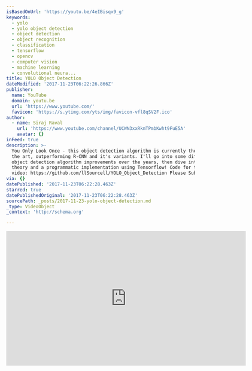 ```yaml
---
isBasedOnUrl: 'https://youtu.be/4eIBisqx9_g'
keywords:
  - yolo
  - yolo object detection
  - object detection
  - object recognition
  - classification
  - tensorflow
  - opencv
  - computer vision
  - machine learning
  - convolutional neura...
title: YOLO Object Detection
dateModified: '2017-11-23T06:22:26.866Z'
publisher:
  name: YouTube
  domain: youtu.be
  url: 'https://www.youtube.com/'
  favicon: 'https://s.ytimg.com/yts/img/favicon-vfl8qSV2F.ico'
author:
  - name: Siraj Raval
    url: 'https://www.youtube.com/channel/UCWN3xxRkmTPmbKwht9FuE5A'
    avatar: {}
inFeed: true
description: >-
  You Only Look Once - this object detection algorithm is currently the state of
  the art, outperforming R-CNN and it's variants. I'll go into some different
  object detection algorithm improvements over the years, then dive into YOLO
  theory and a programmatic implementation using Tensorflow! Code for this
  video: https://github.com/llSourcell/YOLO_Object_Detection Please Subscribe!
via: {}
datePublished: '2017-11-23T06:22:28.463Z'
starred: true
datePublishedOriginal: '2017-11-23T06:22:28.463Z'
sourcePath: _posts/2017-11-23-yolo-object-detection.md
_type: VideoObject
_context: 'http://schema.org'

---
```

<iframe src="https://cdn.embedly.com/widgets/media.html?src=https%3A%2F%2Fwww.youtube.com%2Fembed%2F4eIBisqx9_g%3Ffeature%3Doembed&amp;url=http%3A%2F%2Fwww.youtube.com%2Fwatch%3Fv%3D4eIBisqx9_g&amp;image=https%3A%2F%2Fi.ytimg.com%2Fvi%2F4eIBisqx9_g%2Fhqdefault.jpg&amp;key=a715cf41cc93453ca338d350cd26f87b&amp;type=text%2Fhtml&amp;schema=youtube" width="640" height="360" scrolling="no" frameborder="0" allowfullscreen="" style=""></iframe>